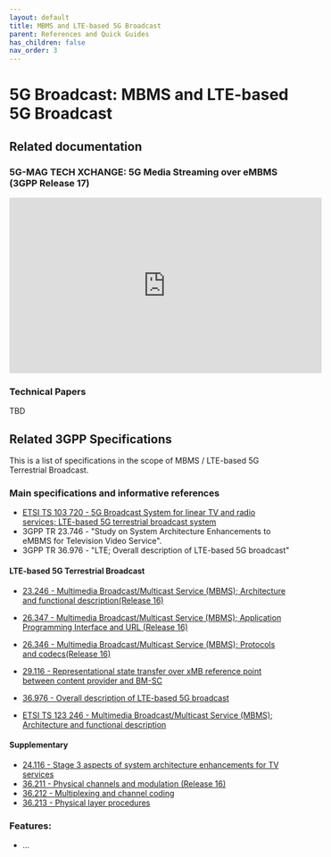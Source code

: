 ```yaml
---
layout: default
title: MBMS and LTE-based 5G Broadcast
parent: References and Quick Guides
has_children: false
nav_order: 3
---
```


# 5G Broadcast: MBMS and LTE-based 5G Broadcast

## Related documentation

### 5G-MAG TECH XCHANGE: 5G Media Streaming over eMBMS (3GPP Release 17)
<iframe width="560" height="315" src="https://www.youtube.com/embed/m6fU7F0DhS8?si=9levb2nUxu5HyfaZ" title="YouTube video player" frameborder="0" allow="accelerometer; autoplay; clipboard-write; encrypted-media; gyroscope; picture-in-picture; web-share" referrerpolicy="strict-origin-when-cross-origin" allowfullscreen></iframe>

### Technical Papers
TBD

## Related 3GPP Specifications

This is a list of specifications in the scope of MBMS / LTE-based 5G Terrestrial Broadcast.

### Main specifications and informative references
* [ETSI TS 103 720 - 5G Broadcast System for linear TV and radio services; LTE-based 5G terrestrial broadcast system](https://www.etsi.org/deliver/etsi_ts/103700_103799/103720/01.01.01_60/ts_103720v010101p.pdf)
* 3GPP TR 23.746 - "Study on System Architecture Enhancements to eMBMS for Television Video
Service".
* 3GPP TR 36.976 - "LTE; Overall description of LTE-based 5G broadcast"

#### LTE-based 5G Terrestrial Broadcast
* [23.246 - Multimedia Broadcast/Multicast Service (MBMS); Architecture and functional description(Release 16)](https://www.3gpp.org/ftp/Specs/archive/23_series/23.246/)
* [26.347 - Multimedia Broadcast/Multicast Service (MBMS); Application Programming Interface and URL (Release 16)](https://www.3gpp.org/ftp/Specs/archive/26_series/26.347/)
* [26.346 - Multimedia Broadcast/Multicast Service (MBMS); Protocols and codecs(Release 16)](https://www.3gpp.org/ftp/Specs/archive/26_series/26.346)
* [29.116 - Representational state transfer over xMB reference point between content provider and BM-SC](https://www.3gpp.org/ftp/Specs/archive/29_series/29.116)
* [36.976 - Overall description of LTE-based 5G broadcast](https://www.3gpp.org/ftp/Specs/archive/36_series/36.976)

* [ETSI TS 123 246 - Multimedia Broadcast/Multicast Service (MBMS); Architecture and functional description ](https://www.etsi.org/deliver/etsi_ts/123200_123299/123246/)

#### Supplementary
* [24.116 - Stage 3 aspects of system architecture enhancements for TV services](https://www.3gpp.org/ftp/Specs/archive/24_series/24.116)
* [36.211 - Physical channels and modulation (Release 16)](https://www.3gpp.org/ftp/Specs/archive/36_series/36.211)
* [36.212 - Multiplexing and channel coding](https://www.3gpp.org/ftp/Specs/archive/36_series/36.212)
* [36.213 - Physical layer procedures](https://www.3gpp.org/ftp/Specs/archive/36_series/36.213)

### Features:
- ...

